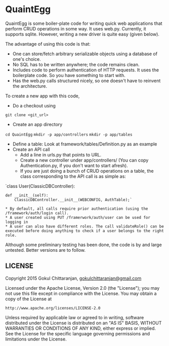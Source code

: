 # QuaintEgg #

QuaintEgg is some boiler-plate code for writing quick web applications that perform CRUD operations in some way.
It uses web.py. Currently, it supports sqlite. However, writing a new driver is quite easy (given below).

The advantage of using this code is that:
* One can store/fetch arbitrary serializable objects using a database of one's choice.
* No SQL has to be written anywhere; the code remains clean.
* Includes code to perform authentication of HTTP requests. It uses the boilerplate code. So you have something to start with.
* Has the web.py calls structured nicely, so one doesn't have to reinvent the architecture.

To create a new app with this code,

* Do a checkout using 

`git clone <git_url>`

* Create an app directory

`cd QuaintEgg`
`mkdir -p app/controllers`
`mkdir -p app/tables`

* Define a table: Look at framework/tables/Definition.py as an example
* Create an API call 
	* Add a line in urls.py that points to URL.
	* Create a new controller under app/controllers/ (You can copy Authentication.py, if you don't want to start afresh).
	* If you are just doing a bunch of CRUD operations on a table, the class corresponding to the API call is as simple as:


`class User(ClassicDBController):

	def __init__(self):
		ClassicDBController.__init__(WEBCONFIG, AuthTable);`

	* By default, all calls require prior authentication (using the /framework/auth/login call). 
	* A user created using PUT /framerwork/auth/user can be used for logging in
	* A user can also have different roles. The call validateRole() can be executed before doing anything to check if a user belongs to the right role.

Although some preliminary testing has been done, the code is by and large untested. 
Better versions are to follow.

## LICENSE ##

Copyright 2015 Gokul Chittaranjan, gokulchittaranjan@gmail.com

Licensed under the Apache License, Version 2.0 (the "License");
you may not use this file except in compliance with the License.
You may obtain a copy of the License at

    http://www.apache.org/licenses/LICENSE-2.0

Unless required by applicable law or agreed to in writing, software
distributed under the License is distributed on an "AS IS" BASIS,
WITHOUT WARRANTIES OR CONDITIONS OF ANY KIND, either express or implied.
See the License for the specific language governing permissions and
limitations under the License.